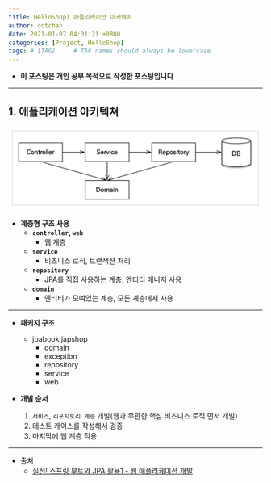 ```yaml
---
title: HelloShop) 애플리케이션 아키텍쳐 
author: cotchan
date: 2021-01-07 04:31:21 +0800
categories: [Project, HelloShop]
tags: # [TAG]     # TAG names should always be lowercase
---
```


+ **이 포스팅은 개인 공부 목적으로 작성한 포스팅입니다**

---

## 1. 애플리케이션 아키텍쳐

![Desktop View](/assets/img/post/helloShop/2021-01-07-application-archtecture.png)

+ **계층형 구조 사용**
    + **`controller`, `web`**
        + 웹 계층
    + **`service`**
        + 비즈니스 로직, 트랜잭션 처리
    + **`repository`**
        + JPA를 직접 사용하는 계층, 엔티티 매니저 사용
    + **`domain`**
        + 엔티티가 모여있는 계층, 모든 계층에서 사용

---

+ **패키지 구조**
    + jpabook.japshop
        + domain
        + exception
        + repository
        + service
        + web

+ **개발 순서**
    1. `서비스`, `리포지토리 계층` 개발(웹과 무관한 핵심 비즈니스 로직 먼저 개발)
    2. 테스트 케이스를 작성해서 검증
    3. 마지막에 웹 계층 적용


---

+ 출처
    + [실전! 스프링 부트와 JPA 활용1 - 웹 애플리케이션 개발](https://www.inflearn.com/course/%EC%8A%A4%ED%94%84%EB%A7%81%EB%B6%80%ED%8A%B8-JPA-%ED%99%9C%EC%9A%A9-1/dashboard)


